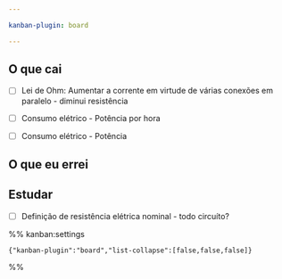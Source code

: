 ```yaml
---

kanban-plugin: board

---
```


## O que cai

- [ ] Lei de Ohm: Aumentar a corrente em virtude de várias conexões em paralelo - diminui resistência
- [ ] Consumo elétrico - Potência por hora
- [ ] Consumo elétrico - Potência


## O que eu errei



## Estudar

- [ ] Definição de resistência elétrica nominal - todo circuíto?




%% kanban:settings
```
{"kanban-plugin":"board","list-collapse":[false,false,false]}
```
%%